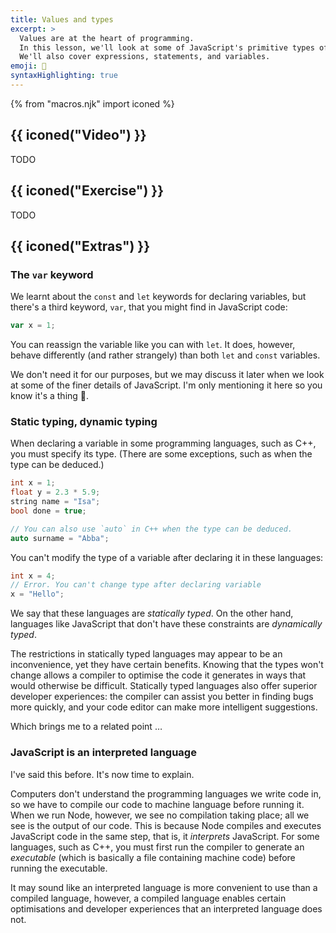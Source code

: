 ```yaml
---
title: Values and types
excerpt: >
  Values are at the heart of programming.
  In this lesson, we'll look at some of JavaScript's primitive types of values and how to manipulate them.
  We'll also cover expressions, statements, and variables.
emoji: 🔢
syntaxHighlighting: true
---
```


{% from "macros.njk" import iconed %}

## {{ iconed("Video") }}

TODO

## {{ iconed("Exercise") }}

TODO

## {{ iconed("Extras") }}

### The `var` keyword

We learnt about the `const` and `let` keywords for declaring variables, but there's a third keyword, `var`, that you might find in JavaScript code:

```js
var x = 1;
```

You can reassign the variable like you can with `let`. It does, however, behave differently (and rather strangely) than both `let` and `const` variables.

We don't need it for our purposes, but we may discuss it later when we look at some of the finer details of JavaScript. I'm only mentioning it here so you know it's a thing 🙂.

### Static typing, dynamic typing

When declaring a variable in some programming languages, such as C++, you must specify its type. (There are some exceptions, such as when the type can be deduced.)

```c++
int x = 1;
float y = 2.3 * 5.9;
string name = "Isa";
bool done = true;

// You can also use `auto` in C++ when the type can be deduced.
auto surname = "Abba";
```

You can't modify the type of a variable after declaring it in these languages:

```c++
int x = 4;
// Error. You can't change type after declaring variable
x = "Hello";
```

We say that these languages are _statically typed_. On the other hand, languages like JavaScript that don't have these constraints are _dynamically typed_.

The restrictions in statically typed languages may appear to be an inconvenience, yet they have certain benefits. Knowing that the types won't change allows a compiler to optimise the code it generates in ways that would otherwise be difficult. Statically typed languages also offer superior developer experiences: the compiler can assist you better in finding bugs more quickly, and your code editor can make more intelligent suggestions.

Which brings me to a related point &hellip;

### JavaScript is an interpreted language

I've said this before. It's now time to explain.

Computers don't understand the programming languages we write code in, so we have to compile our code to machine language before running it. When we run Node, however, we see no compilation taking place; all we see is the output of our code. This is because Node compiles and executes JavaScript code in the same step, that is, it _interprets_ JavaScript. For some languages, such as C++, you must first run the compiler to generate an _executable_ (which is basically a file containing machine code) before running the executable.

It may sound like an interpreted language is more convenient to use than a compiled language, however, a compiled language enables certain optimisations and developer experiences that an interpreted language does not.
